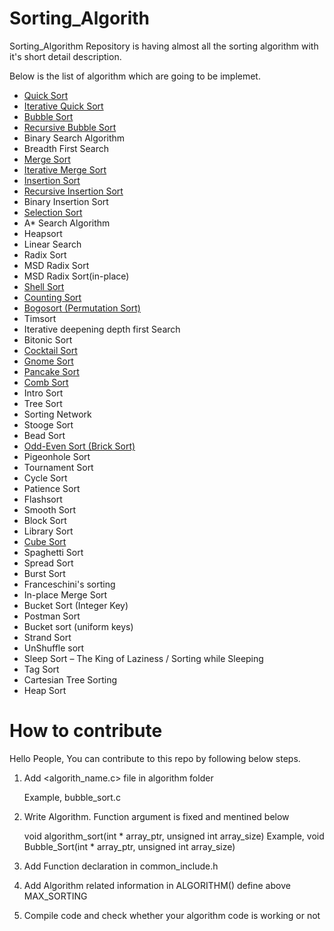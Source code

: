 # Sorting_Algorith
Sorting_Algorithm Repository is having almost all the sorting algorithm with it's short detail description.

Below is the list of algorithm which are going to be implemet.
- [Quick Sort](https://github.com/jjdesai/Sorting_Algorith/blob/main/algorithms/quick_sort.c)
- [Iterative Quick Sort](https://github.com/jjdesai/Sorting_Algorith/blob/main/algorithms/iterative_quick_sort.c)
- [Bubble Sort](https://github.com/jjdesai/Sorting_Algorith/blob/main/algorithms/bubble_sort.c)
- [Recursive Bubble Sort](https://github.com/jjdesai/Sorting_Algorith/blob/main/algorithms/recursive_bubble_sort.c)
- Binary Search Algorithm
- Breadth First Search
- [Merge Sort](https://github.com/jjdesai/Sorting_Algorith/blob/main/algorithms/merge_sort.c)
- [Iterative Merge Sort](https://github.com/jjdesai/Sorting_Algorith/blob/main/algorithms/iterative_merge_sort.c)
- [Insertion Sort](https://github.com/jjdesai/Sorting_Algorith/blob/main/algorithms/insertion_sort.c)
- [Recursive Insertion Sort](https://github.com/jjdesai/Sorting_Algorith/blob/main/algorithms/recursive_selection_sort.c)
- Binary Insertion Sort
- [Selection Sort](https://github.com/jjdesai/Sorting_Algorith/blob/main/algorithms/selection_sort.c)
- A* Search Algorithm
- Heapsort
- Linear Search
- Radix Sort
- MSD Radix Sort
- MSD Radix Sort(in-place)
- [Shell Sort](https://github.com/jjdesai/Sorting_Algorith/blob/main/algorithms/shell_sort.c)
- [Counting Sort](https://github.com/jjdesai/Sorting_Algorith/blob/main/algorithms/counting_sort.c)
- [Bogosort (Permutation Sort)](https://github.com/jjdesai/Sorting_Algorith/blob/main/algorithms/bogo_sort.c)
- Timsort
- Iterative deepening depth first Search
- Bitonic Sort
- [Cocktail Sort](https://github.com/jjdesai/Sorting_Algorith/blob/main/algorithms/cocktail_sort.c)
- [Gnome Sort](https://github.com/jjdesai/Sorting_Algorith/blob/main/algorithms/gnome_sort.c)
- [Pancake Sort](https://github.com/jjdesai/Sorting_Algorith/blob/main/algorithms/pancake_sort.c)
- [Comb Sort](https://github.com/jjdesai/Sorting_Algorith/blob/main/algorithms/comb_sort.c)
- Intro Sort
- Tree Sort
- Sorting Network
- Stooge Sort
- Bead Sort
- [Odd-Even Sort (Brick Sort)](https://github.com/jjdesai/Sorting_Algorith/blob/main/algorithms/odd_even_sort.c)
- Pigeonhole Sort
- Tournament Sort
- Cycle Sort
- Patience Sort
- Flashsort
- Smooth Sort
- Block Sort
- Library Sort
- [Cube Sort](https://github.com/jjdesai/Sorting_Algorith/blob/main/algorithms/cube_sort.c)
- Spaghetti Sort
- Spread Sort
- Burst Sort
- Franceschini's sorting
- In-place Merge Sort
- Bucket Sort (Integer Key)
- Postman Sort
- Bucket sort (uniform keys)
- Strand Sort
- UnShuffle sort
- Sleep Sort – The King of Laziness / Sorting while Sleeping
- Tag Sort
- Cartesian Tree Sorting
- Heap Sort

# How to contribute

Hello People,
    You can contribute to this repo by following below steps.

1. Add <algorith_name.c> file in algorithm folder

    Example, bubble_sort.c

2. Write Algorithm. Function argument is fixed and mentined below

    void algorithm_sort(int * array_ptr, unsigned int array_size)
    Example, void Bubble_Sort(int * array_ptr, unsigned int array_size)

3. Add Function declaration in common_include.h

4. Add Algorithm related information in ALGORITHM() define above MAX_SORTING

5. Compile code and check whether your algorithm code is working or not
